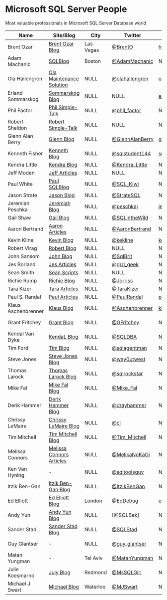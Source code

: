 # Microsoft SQL Server People
Most valuable professionals in Microsoft SQL Server Database world

| Name                | Site/Blog                  | City      | Twitter           | Email                             | MVP | MVP page         |
|---------------------|----------------------------|-----------|-------------------|-----------------------------------|----:|------------------|
| Brent Ozar          | [Brent Ozar Blog]          | Las Vegas | [@BrentO]         | help@brentozar.com                | 7   | [Ozar MVP]       |
| Adam Machanic       | [SQLBlog]                  | Boston    | [@AdamMachanic]   | NULL                              | 12  | [Machanic MVP]   |
| Ola Hallengren      | [Ola Maintenance Solution] | NULL      | [@olahallengren]  | ola@hallengren.com                | 3   | [Hallengren MVP] |
| Erland Sommarskog   | [Sommarskog Blog]          | NULL      | NULL              | esquel@sommarskog.se              | 13  | [Sommarskog MVP] |
| Phil Factor         | [Phil Simple-Talk]         | NULL      | [@phil_factor]    | NULL                              | -   | -                |
| Robert Sheldon      | [Robert Simple-Talk]       | NULL      | NULL              | NULL                              | -   | -                |
| Glenn Alan Berry    | [Glenn Blog]               | NULL      | [@GlennAlanBerry] | glenn@SQLskills.com               | 9   | [Berry MVP]      |
| Kenneth Fisher      | [Kenneth Blog]             | NULL      | [@sqlstudent144]  | sqlstudent144@gmail.com           | -   | -                |
| Kendra Little       | [Kendra Blog]              | NULL      | [@Kendra_Little]  | NULL                              | 4   | [Little MVP]     |
| Jeff Moden          | [Jeff Articles]            | NULL      | NULL              | NULL                              | 8   | [Moden MVP]      |
| Paul White          | [Paul SQLBlog]             | NULL      | [@SQL_Kiwi]       | NULL                              | 5   | [White MVP]      |
| Jason Strate        | [Jason Blog]               | NULL      | [@StrateSQL]      | NULL                              | 7   | [Strate MVP]     |
| Jeremiah Peschka    | [Jeremiah Blog]            | NULL      | [@peschkaj]       | jeremiah.peschka@gmail.com        | 5   | [Peschka MVP]    |
| Gail Shaw           | [Gail Blog]                | NULL      | [@SQLintheWild]   | NULL                              | 8   | [Shaw MVP]       |
| Aaron Bertrand      | [Aaron Articles]           | NULL      | [@AaronBertrand]  | NULL                              | 19  | [Bertrand MVP]   |
| Kevin Kline         | [Kevin Blog]               | NULL      | [@kekline]        | kevin_e_kline@yahoo.com           | 13  | [Kline MVP]      |
| Robert Virag        | [Robert Blog]              | NULL      | NULL              | NULL                              | -   | -                |
| John Sansom         | [John Blog]                | NULL      | [@SqlBrit]        | NULL                              | -   | -                |
| Jes Borland         | [Jes Articles]             | NULL      | [@grrl_geek]      | NULL                              | 4   | [Borland MVP]    |
| Sean Smith          | [Sean Scripts]             | NULL      | NULL              | NULL                              | -   | -                |
| Richie Rump         | [Richie Blog]              | NULL      | [@Jorriss]        | NULL                              | -   | -                |
| Tara Kizer          | [Tara Articles]            | NULL      | [@TaraKizer]      | NULL                              | 9   | [Kizer MVP]      |
| Paul S. Randal      | [Paul Articles]            | NULL      | [@PaulRandal]     | paul@sqlskills.com                | 8   | [Randal MVP]     |
| Klaus Aschenbrenner | [Klaus Blog]               | NULL      | [@Aschenbrenner]  | klaus.aschenbrenner@sqlpassion.at | -   | -                |
| Grant Fritchey      | [Grant Blog]               | NULL      | [@GFritchey]      | NULL                              | 7   | [Fritchey MVP]   |
| Kendal Van Dyke     | [KendaL Blog]              | NULL      | [@SQLDBA]         | NULL                              | -   | -                |
| Tim Ford            | [Tim Blog]                 | NULL      | [@sqlagentman]    | NULL                              | 7   | [Ford MVP]       |
| Steve Jones         | [Steve Jones Blog]         | NULL      | [@way0utwest]     | NULL                              | 9   | [Jones MVP]      |
| Thomas Larock       | [Thomas Larock Blog]       | NULL      | [@sqlrockstar]    | NULL                              | 7   | [LaRock MVP]     |
| Mike Fal            | [Mike Fal Blog]            | NULL      | [@Mike_Fal]       | NULL                              | -   | -                |
| Derik Hammer        | [Derik Hammer Blog]        | NULL      | [@drayhammer]     | NULL                              | -   | -                |
| Chrissy LeMaire     | [Chrissy LeMaire Blog]     | NULL      | [@cl]             | NULL                              | 1   | [LeMaire MVP]    |
| Tim Mitchell        | [Tim Mitchell Blog]        | NULL      | [@Tim_Mitchell]   | NULL                              | 7   | [Mitchell MVP]   |
| Melissa Connors     | [Melissa Connors Articles] | NULL      | [@MelikaNoKaOi]   | NULL                              | -   | -                |
| Ken Van Hyning      | -                          | NULL      | [@sqltoolsguy]    | NULL                              | -   | -                |
| Itzik Ben-Gan       | [Itzik Ben-Gan Blog]       | NULL      | [@ItzikBenGan]    | NULL                              | 17  | [Ben-Gan MVP]    |
| Ed Elliott          | [Ed Elliott Blog]          | London    | [@EdDebug]        | ed.elliott@outlook.com            | -   | -                |
| Andy Yun            | [Andy Yun Blog]            | NULL      | [@SQLBek]         | NULL                              | -   | -                |
| Sander Stad         | [Sander Stad Blog]         | NULL      | [@SQLStad]        | NULL                              | -   | -                |
| Guy Glantser        | -                          | NULL      | [@guy_glantser]   | NULL                              | 2   | [Glantser MVP]   |
| Matan Yungman       | -                          | Tel Aviv  | [@MatanYungman]   | NULL                              | -   | [Yungman MVP]    |
| Julie Koesmarno     | [July Blog]                | Redmond   | [@MsSQLGirl]      | NULL                              | -   | -                |
| Michael J Swart     | [Michael Blog]             | Waterloo  | [@MJSwart]        | NULL                              | 5   | [Swart MVP]      |

[Brent Ozar Blog]:http://www.brentozar.com/
[SQLBlog]:http://sqlblog.com
[Ola Maintenance Solution]:https://ola.hallengren.com/
[Sommarskog Blog]:http://www.sommarskog.se/
[Phil Simple-Talk]:https://www.simple-talk.com/author/phil-factor/
[Robert Simple-Talk]:https://www.simple-talk.com/author/robert-sheldon/
[Glenn Blog]:https://sqlserverperformance.wordpress.com/
[Kenneth Blog]:http://sqlstudies.com/
[Kendra Blog]:http://www.littlekendra.com/
[Jeff Articles]:http://www.sqlservercentral.com/Authors/Articles/Jeff_Moden/80567/
[Paul SQLBlog]:http://sqlblog.com/blogs/paul_white/
[Jason Blog]:http://www.jasonstrate.com/
[Jeremiah Blog]:http://facility9.com/
[Gail Blog]:http://sqlinthewild.co.za
[Aaron Articles]:http://sqlperformance.com/author/abertrand
[Kevin Blog]:http://kevinekline.com/
[Robert Blog]:http://www.sqlapprentice.net/
[John Blog]:http://www.johnsansom.com/
[Jes Articles]:http://blogs.lessthandot.com/index.php/author/grrlgeek/
[Sean Scripts]:http://www.sqlservercentral.com/Authors/Scripts/Sean_Smith/776614/
[Richie Blog]:http://www.jorriss.net/
[Tara Articles]:https://www.brentozar.com/archive/author/tara/
[Paul Articles]:http://www.sqlskills.com/blogs/paul/
[Klaus Blog]:https://www.sqlpassion.at
[Grant Blog]:http://www.scarydba.com/
[Kendal Blog]:http://www.kendalvandyke.com/
[Tim Blog]:http://thesqlagentman.com/
[Steve Jones Blog]:https://voiceofthedba.wordpress.com/
[Thomas Larock Blog]:http://thomaslarock.com/
[Mike Fal Blog]:http://www.mikefal.net
[Derik Hammer Blog]:http://www.sqlhammer.com/
[Chrissy LeMaire Blog]:https://blog.netnerds.net/author/chrissy/
[Tim Mitchell Blog]:https://www.timmitchell.net
[Melissa Connors Articles]:http://blogs.sqlsentry.com/author/melissaconnors/
[Itzik Ben-Gan Blog]:http://tsql.solidq.com/
[Ed Elliott Blog]:https://the.agilesql.club/Blogs/Ed-Elliott/About
[Andy Yun Blog]:https://sqlbek.wordpress.com
[Sander Stad Blog]:http://www.sqlstad.nl
[July Blog]:http://www.mssqlgirl.com/
[Michael Blog]:http://michaeljswart.com/

[@BrentO]:https://twitter.com/BrentO
[@AdamMachanic]:https://twitter.com/AdamMachanic
[@olahallengren]:https://twitter.com/olahallengren
[@phil_factor]:https://twitter.com/phil_factor
[@GlennAlanBerry]:https://twitter.com/GlennAlanBerry
[@sqlstudent144]:https://twitter.com/sqlstudent144
[@Kendra_Little]:https://twitter.com/Kendra_Little
[@SQL_Kiwi]:https://twitter.com/SQL_Kiwi
[@StrateSQL]:https://twitter.com/StrateSQL
[@peschkaj]:https://twitter.com/peschkaj
[@SQLintheWild]:https://twitter.com/SQLintheWild
[@AaronBertrand]:https://twitter.com/AaronBertrand
[@kekline]:https://twitter.com/kekline
[@SqlBrit]:https://twitter.com/SqlBrit
[@grrl_geek]:https://twitter.com/grrl_geek
[@Jorriss]:https://twitter.com/Jorriss
[@TaraKizer]:https://twitter.com/TaraKizer
[@PaulRandal]:https://twitter.com/PaulRandal
[@Aschenbrenner]:https://twitter.com/Aschenbrenner
[@GFritchey]:https://twitter.com/GFritchey
[@SQLDBA]:https://twitter.com/SQLDBA
[@sqlagentman]:https://twitter.com/sqlagentman
[@way0utwest]:https://twitter.com/way0utwest
[@sqlrockstar]:https://twitter.com/sqlrockstar
[@Mike_Fal]:https://twitter.com/Mike_Fal
[@drayhammer]:https://twitter.com/drayhammer
[@cl]:https://twitter.com/cl
[@Tim_Mitchell]:https://twitter.com/Tim_Mitchell
[@MelikaNoKaOi]:https://twitter.com/MelikaNoKaOi
[@sqltoolsguy]:https://twitter.com/sqltoolsguy
[@ItzikBenGan]:https://twitter.com/ItzikBenGan
[@EdDebug]:https://twitter.com/EdDebug
[@SQLStad]:https://twitter.com/SQLStad
[@guy_glantser]:https://twitter.com/guy_glantser
[@MatanYungman]:https://twitter.com/MatanYungman
[@MsSQLGirl]:https://twitter.com/MsSQLGirl
[@MJSwart]:https://twitter.com/MJSwart

[Ozar MVP]:https://mvp.microsoft.com/en-us/PublicProfile/4025575?fullName=Brent%20%20Ozar
[Machanic MVP]:https://mvp.microsoft.com/en-us/PublicProfile/10761?fullName=Adam%20%20Machanic
[Hallengren MVP]:https://mvp.microsoft.com/en-us/PublicProfile/5000459?fullName=Ola%20%20Hallengren
[Sommarskog MVP]:https://mvp.microsoft.com/en-us/PublicProfile/5440?fullName=erland%20sommarskog
[Berry MVP]:https://mvp.microsoft.com/en-us/PublicProfile/4000600?fullName=Glenn%20Alan%20Berry
[Little MVP]:https://mvp.microsoft.com/en-us/PublicProfile/4039606?fullName=Kendra%20%20Little
[Moden MVP]:https://mvp.microsoft.com/en-us/PublicProfile/4020758?fullName=jeff%20moden
[White MVP]:https://mvp.microsoft.com/en-us/PublicProfile/4032572?fullName=Paul%20%20White
[Strate MVP]:https://mvp.microsoft.com/en-us/PublicProfile/4025370?fullName=Jason%20%20Strate
[Peschka MVP]:https://mvp.microsoft.com/en-us/PublicProfile/4025617?fullName=Jeremiah%20%20Peschka
[Shaw MVP]:https://mvp.microsoft.com/en-us/PublicProfile/4020752?fullName=gail%20shaw
[Bertrand MVP]:https://mvp.microsoft.com/en-us/PublicProfile/8140?fullName=Aaron%20%20Bertrand
[Kline MVP]:https://mvp.microsoft.com/en-us/PublicProfile/9508?fullName=Kevin%20E%20Kline
[Borland MVP]:https://mvp.microsoft.com/en-us/PublicProfile/4039609?fullName=Jes%20%20Borland
[Kizer MVP]:https://mvp.microsoft.com/en-us/PublicProfile/4000602?fullName=Tara%20Lyn%20Kizer
[Randal MVP]:https://mvp.microsoft.com/en-us/PublicProfile/4015673?fullName=Paul%20S.%20Randal
[Fritchey MVP]:https://mvp.microsoft.com/en-us/PublicProfile/4025126?fullName=Grant%20%20Fritchey
[Ford MVP]:https://mvp.microsoft.com/en-us/PublicProfile/4025585?fullName=Timothy%20%20Ford
[Jones MVP]:https://mvp.microsoft.com/en-us/PublicProfile/4014238?fullName=Steve%20%20Jones
[LaRock MVP]:https://mvp.microsoft.com/en-us/PublicProfile/4025219?fullName=Thomas%20%20LaRock
[LeMaire MVP]:https://mvp.microsoft.com/en-us/PublicProfile/5001321?fullName=Chrissy%20%20LeMaire
[Mitchell MVP]:https://mvp.microsoft.com/en-us/PublicProfile/4027186?fullName=Tim%20%20Mitchell
[Ben-Gan MVP]:https://mvp.microsoft.com/en-us/PublicProfile/6819?fullName=Itzik%20%20Ben-Gan
[Glantser MVP]:https://mvp.microsoft.com/en-us/PublicProfile/5001253?fullName=Guy%20%20Glantser
[Yungman MVP]:https://mvp.microsoft.com/en-us/PublicProfile/5001675?fullName=Matan%20%20Yungman
[Swart MVP]:https://mvp.microsoft.com/en-us/PublicProfile/4038219?fullName=Michael%20J%20Swart
